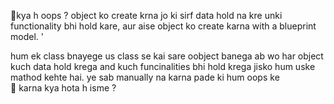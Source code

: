 💠kya h oops ? 
object ko create krna jo ki sirf data hold na kre unki functionality bhi hold kare, aur aise object ko create karna with a blueprint model.
'

hum ek class bnayege us class se kai sare oobject banega ab wo har object kuch data hold krega and kuch funcinalities bhi hold krega jisko hum uske mathod kehte hai. ye sab manually na karna pade ki hum oops ke  
💠 karna kya  hota h isme ? 
